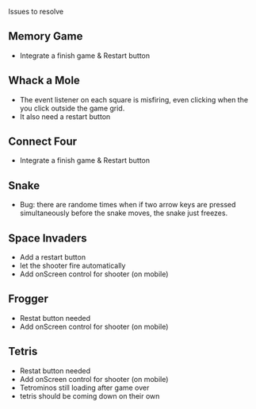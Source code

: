 Issues to resolve

## Memory Game
- Integrate a finish game & Restart button

## Whack a Mole
- The event listener on each square is misfiring, even clicking when the you click outside the game grid.
- It also need a restart button

## Connect Four
- Integrate a finish game & Restart button

## Snake
- Bug: there are randome times when if two arrow keys are pressed simultaneously before the snake moves, the snake just freezes.

## Space Invaders
- Add a restart button
- let the shooter fire automatically
- Add onScreen control for shooter (on mobile)

## Frogger
- Restat button needed
- Add onScreen control for shooter (on mobile)

## Tetris
- Restat button needed
- Add onScreen control for shooter (on mobile)
- Tetrominos still loading after game over
- tetris should be coming down on their own
